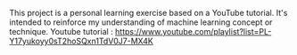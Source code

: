 This project is a personal learning exercise based on a YouTube tutorial. It's intended to reinforce my understanding of machine learning concept or technique.
Youtube tutorial : https://www.youtube.com/playlist?list=PL-Y17yukoyy0sT2hoSQxn1TdV0J7-MX4K